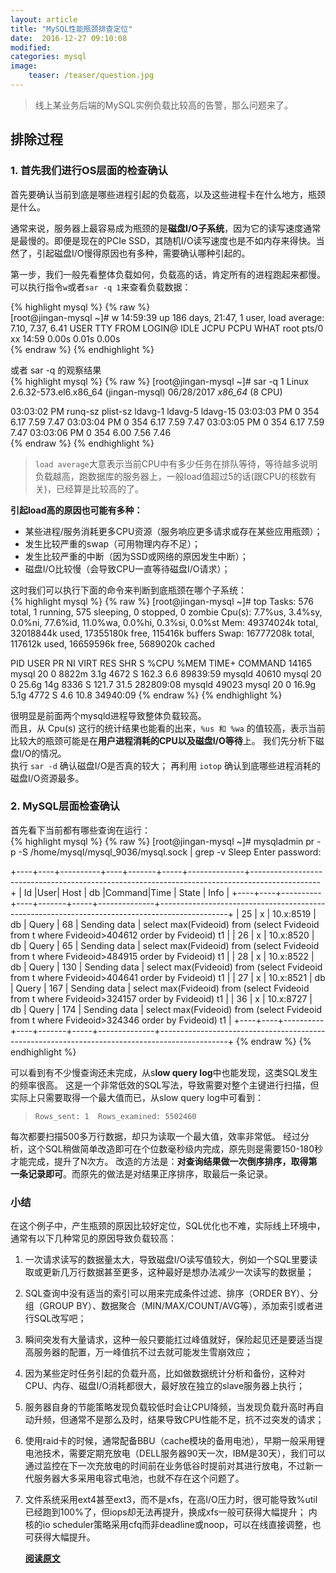 ```yaml
---
layout: article
title: "MySQL性能瓶颈排查定位"
date:  2016-12-27 09:10:08
modified:
categories: mysql
image:
    teaser: /teaser/question.jpg
---
```


> 线上某业务后端的MySQL实例负载比较高的告警，那么问题来了。
  
## 排除过程  
### 1. 首先我们进行OS层面的检查确认  
首先要确认当前到底是哪些进程引起的负载高，以及这些进程卡在什么地方，瓶颈是什么。  

通常来说，服务器上最容易成为瓶颈的是**磁盘I/O子系统**，因为它的读写速度通常是最慢的。即便是现在的PCIe SSD，其随机I/O读写速度也是不如内存来得快。当然了，引起磁盘I/O慢得原因也有多种，需要确认哪种引起的。

第一步，我们一般先看整体负载如何，负载高的话，肯定所有的进程跑起来都慢。
可以执行指令`w`或者`sar -q 1`来查看负载数据：    
	
{% highlight mysql %}
{% raw %}	
[root@jingan-mysql ~]#   w
14:59:39 up 186 days, 21:47,  1 user,  load average: 7.10, 7.37, 6.41
USER     TTY      FROM              LOGIN@   IDLE   JCPU   PCPU WHAT
root     pts/0    xx       14:59    0.00s  0.01s  0.00s   
{% endraw %}
{% endhighlight %}    


或者 sar -q 的观察结果  
{% highlight mysql %}
{% raw %}
[root@jingan-mysql ~]# sar -q 1
Linux 2.6.32-573.el6.x86_64 (jingan-mysql) 	06/28/2017 	_x86_64_	(8 CPU)

03:03:02 PM   runq-sz  plist-sz   ldavg-1   ldavg-5  ldavg-15
03:03:03 PM         0       354      6.17      7.59      7.47
03:03:04 PM         0       354      6.17      7.59      7.47
03:03:05 PM         0       354      6.17      7.59      7.47
03:03:06 PM         0       354      6.00      7.56      7.46  
{% endraw %}
{% endhighlight %}   


>`load average`大意表示当前CPU中有多少任务在排队等待，等待越多说明负载越高，跑数据库的服务器上，一般load值超过5的话(跟CPU的核数有关)，已经算是比较高的了。   

**引起load高的原因也可能有多种：**  

- 某些进程/服务消耗更多CPU资源（服务响应更多请求或存在某些应用瓶颈）；  
- 发生比较严重的swap（可用物理内存不足）；  
- 发生比较严重的中断（因为SSD或网络的原因发生中断）；  
- 磁盘I/O比较慢（会导致CPU一直等待磁盘I/O请求）；  

这时我们可以执行下面的命令来判断到底瓶颈在哪个子系统：    
{% highlight mysql %}
{% raw %}
[root@jingan-mysql ~]# top
Tasks: 576 total,   1 running, 575 sleeping,   0 stopped,   0 zombie
Cpu(s):  7.7%us,  3.4%sy,  0.0%ni, 77.6%id, 11.0%wa,  0.0%hi,  0.3%si,  0.0%st
Mem:  49374024k total, 32018844k used, 17355180k free,   115416k buffers
Swap: 16777208k total,   117612k used, 16659596k free,  5689020k cached

PID USER      PR  NI  VIRT  RES  SHR S %CPU %MEM    TIME+  COMMAND
14165 mysql     20   0 8822m 3.1g 4672 S 162.3  6.6  89839:59 mysqld
40610 mysql     20   0 25.6g  14g 8336 S 121.7 31.5 282809:08 mysqld
49023 mysql     20   0 16.9g 5.1g 4772 S  4.6 10.8   34940:09 
{% endraw %}
{% endhighlight %}    


很明显是前面两个mysqld进程导致整体负载较高。  
而且，从 Cpu(s) 这行的统计结果也能看的出来，`%us 和 %wa` 的值较高，表示当前比较大的瓶颈可能是在**用户进程消耗的CPU以及磁盘I/O等待**上。
我们先分析下磁盘I/O的情况。  
执行 `sar -d` 确认磁盘I/O是否真的较大；
再利用 `iotop` 确认到底哪些进程消耗的磁盘I/O资源最多。  


### 2. MySQL层面检查确认
首先看下当前都有哪些查询在运行：  
{% highlight mysql %}
{% raw %}
[root@jingan-mysql ~]#   mysqladmin pr -p -S /home/mysql/mysql_9036/mysql.sock | grep -v Sleep 
Enter password:     

+----+----+----------+----+-------+-----+--------------+-----------------------------------------------------------------------------------------------+
| Id |User| Host     | db |Command|Time | State        | Info                                                                                          |
+----+----+----------+----+-------+-----+--------------+-----------------------------------------------------------------------------------------------+
| 25 | x | 10.x:8519 | db | Query | 68  | Sending data | select max(Fvideoid) from (select Fvideoid from t where Fvideoid>404612 order by Fvideoid) t1 |
| 26 | x | 10.x:8520 | db | Query | 65  | Sending data | select max(Fvideoid) from (select Fvideoid from t where Fvideoid>484915 order by Fvideoid) t1 |
| 28 | x | 10.x:8522 | db | Query | 130 | Sending data | select max(Fvideoid) from (select Fvideoid from t where Fvideoid>404641 order by Fvideoid) t1 |
| 27 | x | 10.x:8521 | db | Query | 167 | Sending data | select max(Fvideoid) from (select Fvideoid from t where Fvideoid>324157 order by Fvideoid) t1 |
| 36 | x | 10.x:8727 | db | Query | 174 | Sending data | select max(Fvideoid) from (select Fvideoid from t where Fvideoid>324346 order by Fvideoid) t1 |
+----+----+----------+----+-------+-----+--------------+-----------------------------------------------------------------------------------------------+ 
{% endraw %}
{% endhighlight %}	  
   

可以看到有不少慢查询还未完成，从s**low query log**中也能发现，这类SQL发生的频率很高。
这是一个非常低效的SQL写法，导致需要对整个主键进行扫描，但实际上只需要取得一个最大值而已，从slow query log中可看到：  

>`Rows_sent: 1  Rows_examined: 5502460`  


每次都要扫描500多万行数据，却只为读取一个最大值，效率非常低。
经过分析，这个SQL稍做简单改造即可在个位数毫秒级内完成，原先则是需要150-180秒才能完成，提升了N次方。
改造的方法是：**对查询结果做一次倒序排序，取得第一条记录即可**。而原先的做法是对结果正序排序，取最后一条记录。

### 小结  
在这个例子中，产生瓶颈的原因比较好定位，SQL优化也不难，实际线上环境中，通常有以下几种常见的原因导致负载较高：

1. 一次请求读写的数据量太大，导致磁盘I/O读写值较大，例如一个SQL里要读取或更新几万行数据甚至更多，这种最好是想办法减少一次读写的数据量；  
2. SQL查询中没有适当的索引可以用来完成条件过滤、排序（ORDER BY）、分组（GROUP BY）、数据聚合（MIN/MAX/COUNT/AVG等），添加索引或者进行SQL改写吧；     
3. 瞬间突发有大量请求，这种一般只要能扛过峰值就好，保险起见还是要适当提高服务器的配置，万一峰值抗不过去就可能发生雪崩效应；    
4. 因为某些定时任务引起的负载升高，比如做数据统计分析和备份，这种对CPU、内存、磁盘I/O消耗都很大，最好放在独立的slave服务器上执行；  
5. 服务器自身的节能策略发现负载较低时会让CPU降频，当发现负载升高时再自动升频，但通常不是那么及时，结果导致CPU性能不足，抗不过突发的请求；  
6. 使用raid卡的时候，通常配备BBU（cache模块的备用电池），早期一般采用锂电池技术，需要定期充放电（DELL服务器90天一次，IBM是30天），我们可以通过监控在下一次充放电的时间前在业务低谷时提前对其进行放电，不过新一代服务器大多采用电容式电池，也就不存在这个问题了。  
7. 文件系统采用ext4甚至ext3，而不是xfs，在高I/O压力时，很可能导致%util已经跑到100%了，但iops却无法再提升，换成xfs一般可获得大幅提升；
内核的io scheduler策略采用cfq而非deadline或noop，可以在线直接调整，也可获得大幅提升。    

	[**阅读原文**](http://mp.weixin.qq.com/s/iMs63sQderUSfE_GYwFV1w)  

